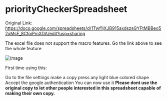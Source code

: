# priorityCheckerSpreadsheet

Original Link: https://docs.google.com/spreadsheets/d/1Twf1jXJB915axdszsGYFtMBBeo52xMsE_8CfoiPmXDA/edit?usp=sharing

The excel file does not support the macro features. Go the link above to see the whole feature

![image](https://github.com/ChrisCayabyab/priorityCheckerSpreadsheet/assets/142383617/0eca330a-8dd7-444a-bd82-ed5600bbf146)

First time using this:

Go to the file settings
make a copy
press any light blue colored shape
Accept the google authentication
You can now use it
**Please dont use the original copy to let other people interested in this spreadsheet capable of making their own copy.**
